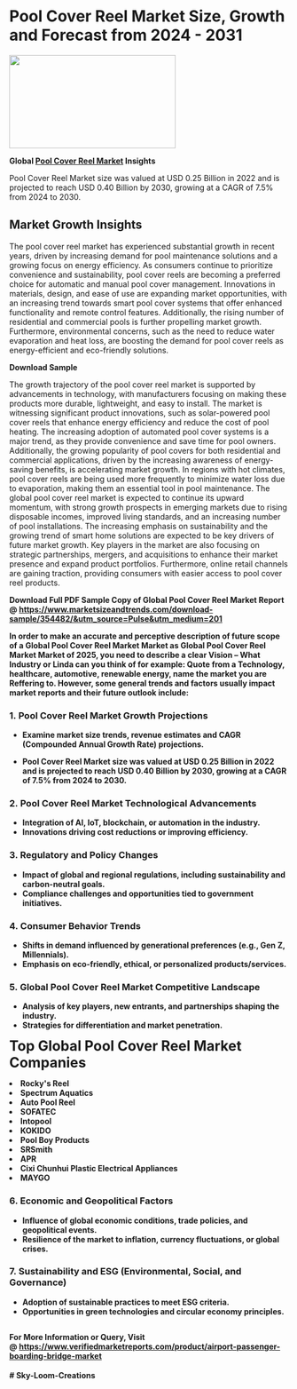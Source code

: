 <H1>Pool Cover Reel Market Size, Growth and Forecast from 2024 - 2031</H1><img class="aligncenter size-medium wp-image-584254" src="https://thirdeyenews.in/wp-content/uploads/2024/09/Global-Market-Research-300x168.jpeg" alt="" width="300" height="168" /><p><strong>Global&nbsp;<a href="https://www.marketsizeandtrends.com/download-sample/354482/&amp;utm_source=Pulse&amp;utm_medium=201">Pool Cover Reel Market</a> Insights</strong></p><p>Pool Cover Reel Market size was valued at USD 0.25 Billion in 2022 and is projected to reach USD 0.40 Billion by 2030, growing at a CAGR of 7.5% from 2024 to 2030.</p><p><h2>Market Growth Insights</h2> <p>The pool cover reel market has experienced substantial growth in recent years, driven by increasing demand for pool maintenance solutions and a growing focus on energy efficiency. As consumers continue to prioritize convenience and sustainability, pool cover reels are becoming a preferred choice for automatic and manual pool cover management. Innovations in materials, design, and ease of use are expanding market opportunities, with an increasing trend towards smart pool cover systems that offer enhanced functionality and remote control features. Additionally, the rising number of residential and commercial pools is further propelling market growth. Furthermore, environmental concerns, such as the need to reduce water evaporation and heat loss, are boosting the demand for pool cover reels as energy-efficient and eco-friendly solutions.</p> <p><strong>Download Sample</strong></p> <p>The growth trajectory of the pool cover reel market is supported by advancements in technology, with manufacturers focusing on making these products more durable, lightweight, and easy to install. The market is witnessing significant product innovations, such as solar-powered pool cover reels that enhance energy efficiency and reduce the cost of pool heating. The increasing adoption of automated pool cover systems is a major trend, as they provide convenience and save time for pool owners. Additionally, the growing popularity of pool covers for both residential and commercial applications, driven by the increasing awareness of energy-saving benefits, is accelerating market growth. In regions with hot climates, pool cover reels are being used more frequently to minimize water loss due to evaporation, making them an essential tool in pool maintenance. The global pool cover reel market is expected to continue its upward momentum, with strong growth prospects in emerging markets due to rising disposable incomes, improved living standards, and an increasing number of pool installations. The increasing emphasis on sustainability and the growing trend of smart home solutions are expected to be key drivers of future market growth. Key players in the market are also focusing on strategic partnerships, mergers, and acquisitions to enhance their market presence and expand product portfolios. Furthermore, online retail channels are gaining traction, providing consumers with easier access to pool cover reel products. <p><strong></p><p><span class=""><strong>Download Full PDF Sample Copy of Global Pool Cover Reel Market Report</strong> @ <a href="https://www.marketsizeandtrends.com/download-sample/354482/&amp;utm_source=Pulse&amp;utm_medium=201" target="_blank">https://www.marketsizeandtrends.com/download-sample/354482/&amp;utm_source=Pulse&amp;utm_medium=201</a></span></p><p>In order to make an accurate and perceptive description of future scope of a Global&nbsp;Pool Cover Reel Market Market as Global&nbsp;Pool Cover Reel Market Market of 2025, you need to describe a clear Vision &ndash; What Industry or Linda can you think of for example: Quote from a Technology, healthcare, automotive, renewable energy, name the market you are Reffering to. However, some general trends and factors usually impact market reports and their future outlook include:</p><h3>1.&nbsp;<strong>Pool Cover Reel Market Growth Projections</strong></h3><ul><li>Examine market size trends, revenue estimates and CAGR (Compounded Annual Growth Rate) projections.</li><li><p>Pool Cover Reel Market size was valued at USD 0.25 Billion in 2022 and is projected to reach USD 0.40 Billion by 2030, growing at a CAGR of 7.5% from 2024 to 2030.</p></li></ul><h3>2.&nbsp;<strong>Pool Cover Reel Market Technological Advancements</strong></h3><ul><li>Integration of AI, IoT, blockchain, or automation in the industry.</li><li>Innovations driving cost reductions or improving efficiency.</li></ul><h3>3.&nbsp;<strong>Regulatory and Policy Changes</strong></h3><ul><li>Impact of global and regional regulations, including sustainability and carbon-neutral goals.</li><li>Compliance challenges and opportunities tied to government initiatives.</li></ul><h3>4.&nbsp;<strong>Consumer Behavior Trends</strong></h3><ul><li>Shifts in demand influenced by generational preferences (e.g., Gen Z, Millennials).</li><li>Emphasis on eco-friendly, ethical, or personalized products/services.</li></ul><h3>5.&nbsp;<strong>Global Pool Cover Reel Market Competitive Landscape</strong></h3><ul><li>Analysis of key players, new entrants, and partnerships shaping the industry.</li><li>Strategies for differentiation and market penetration.</li></ul><p data-pm-slice="1 1 []"><span style="color: inherit; font-family: inherit; font-size: 25px;">Top Global Pool Cover Reel Market Companies</span></p><div class="" data-test-id=""><p><li>Rocky's Reel</li><li> Spectrum Aquatics</li><li> Auto Pool Reel</li><li> SOFATEC</li><li> Intopool</li><li> KOKIDO</li><li> Pool Boy Products</li><li> SRSmith</li><li> APR</li><li> Cixi Chunhui Plastic Electrical Appliances</li><li> MAYGO</li></p></div><h3>6.&nbsp;<strong>Economic and Geopolitical Factors</strong></h3><ul><li>Influence of global economic conditions, trade policies, and geopolitical events.</li><li>Resilience of the market to inflation, currency fluctuations, or global crises.</li></ul><h3>7.&nbsp;<strong>Sustainability and ESG (Environmental, Social, and Governance)</strong></h3><ul><li>Adoption of sustainable practices to meet ESG criteria.</li><li>Opportunities in green technologies and circular economy principles.</li></ul><h2><strong style="font-size: 14px;">For More Information or Query, Visit @&nbsp;</strong><a style="background-color: #ffffff; font-size: 14px;" href="https://www.marketsizeandtrends.com/report/pool-cover-reel-market/" target="_blank">https://www.verifiedmarketreports.com/product/airport-passenger-boarding-bridge-market</a></h2># Sky-Loom-Creations

